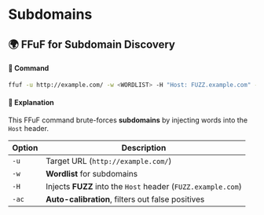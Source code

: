# Subdomains

## 🌍 FFuF for Subdomain Discovery

#### **📌 Command**

```bash
ffuf -u http://example.com/ -w <WORDLIST> -H "Host: FUZZ.example.com" -ac
```

#### **📝 Explanation**

This FFuF command brute-forces **subdomains** by injecting words into the `Host` header.

| Option | Description                                                  |
| ------ | ------------------------------------------------------------ |
| `-u`   | Target URL (`http://example.com/`)                           |
| `-w`   | **Wordlist** for subdomains                                  |
| `-H`   | Injects **FUZZ** into the `Host` header (`FUZZ.example.com`) |
| `-ac`  | **Auto-calibration**, filters out false positives            |
